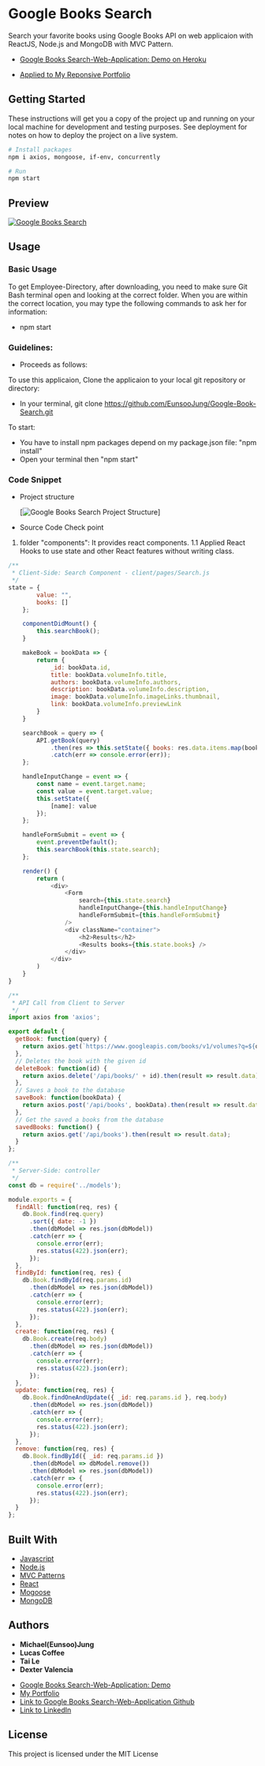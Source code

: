 # Google Books Search

Search your favorite books using Google Books API on web applicaion with ReactJS, Node.js and MongoDB with MVC Pattern.

- [Google Books Search-Web-Application: Demo on Heroku](https://search-books-using-google-api.herokuapp.com/)

- [Applied to My Reponsive Portfolio](https://eunsoojung.github.io/Responsive-Portfolio/portfolio.html)

## Getting Started

These instructions will get you a copy of the project up and running on your local machine for development and testing purposes.
See deployment for notes on how to deploy the project on a live system.

```bash
# Install packages
npm i axios, mongoose, if-env, concurrently

# Run
npm start
```

## Preview

[![Google Books Search](https://github.com/EunsooJung/Google-Book-Search.git)](https://github.com/EunsooJung/Google-Book-Search/blob/master/client/public/images/%5BTeam%20IV%5D%20Google%20Book%20Search-Demo.gif)

## Usage

### Basic Usage

To get Employee-Directory, after downloading, you need to make sure Git Bash terminal open and looking at the correct folder. When you are within the correct location, you may type the following commands to ask her for information:

- npm start

### Guidelines:

- Proceeds as follows:

To use this applicaion, Clone the applicaion to your local git repository or directory:

- In your terminal, git clone https://github.com/EunsooJung/Google-Book-Search.git

To start:

- You have to install npm packages depend on my package.json file: "npm install"
- Open your terminal then "npm start"

### Code Snippet

- Project structure

  [![Google Books Search Project Structure](https://github.com/EunsooJung/Google-Book-Search/blob/master/client/public/images/Project-Structure.png)]

- Source Code Check point

1. folder "components": It provides react components.
   1.1 Applied React Hooks to use state and other React features without writing class.

```javascript
/**
 * Client-Side: Search Component - client/pages/Search.js
 */
state = {
        value: "",
        books: []
    };

    componentDidMount() {
        this.searchBook();
    }

    makeBook = bookData => {
        return {
            _id: bookData.id,
            title: bookData.volumeInfo.title,
            authors: bookData.volumeInfo.authors,
            description: bookData.volumeInfo.description,
            image: bookData.volumeInfo.imageLinks.thumbnail,
            link: bookData.volumeInfo.previewLink
        }
    }

    searchBook = query => {
        API.getBook(query)
            .then(res => this.setState({ books: res.data.items.map(bookData => this.makeBook(bookData)) }))
            .catch(err => console.error(err));
    };

    handleInputChange = event => {
        const name = event.target.name;
        const value = event.target.value;
        this.setState({
            [name]: value
        });
    };

    handleFormSubmit = event => {
        event.preventDefault();
        this.searchBook(this.state.search);
    };

    render() {
        return (
            <div>
                <Form
                    search={this.state.search}
                    handleInputChange={this.handleInputChange}
                    handleFormSubmit={this.handleFormSubmit}
                />
                <div className="container">
                    <h2>Results</h2>
                    <Results books={this.state.books} />
                </div>
            </div>
        )
    }
}
```

```javascript
/**
 * API Call from Client to Server
 */
import axios from 'axios';

export default {
  getBook: function(query) {
    return axios.get(`https://www.googleapis.com/books/v1/volumes?q=${query}`);
  },
  // Deletes the book with the given id
  deleteBook: function(id) {
    return axios.delete('/api/books/' + id).then(result => result.data);
  },
  // Saves a book to the database
  saveBook: function(bookData) {
    return axios.post('/api/books', bookData).then(result => result.data);
  },
  // Get the saved a books from the database
  savedBooks: function() {
    return axios.get('/api/books').then(result => result.data);
  }
};
```

```javascript
/**
 * Server-Side: controller
 */
const db = require('../models');

module.exports = {
  findAll: function(req, res) {
    db.Book.find(req.query)
      .sort({ date: -1 })
      .then(dbModel => res.json(dbModel))
      .catch(err => {
        console.error(err);
        res.status(422).json(err);
      });
  },
  findById: function(req, res) {
    db.Book.findById(req.params.id)
      .then(dbModel => res.json(dbModel))
      .catch(err => {
        console.error(err);
        res.status(422).json(err);
      });
  },
  create: function(req, res) {
    db.Book.create(req.body)
      .then(dbModel => res.json(dbModel))
      .catch(err => {
        console.error(err);
        res.status(422).json(err);
      });
  },
  update: function(req, res) {
    db.Book.findOneAndUpdate({ _id: req.params.id }, req.body)
      .then(dbModel => res.json(dbModel))
      .catch(err => {
        console.error(err);
        res.status(422).json(err);
      });
  },
  remove: function(req, res) {
    db.Book.findById({ _id: req.params.id })
      .then(dbModel => dbModel.remove())
      .then(dbModel => res.json(dbModel))
      .catch(err => {
        console.error(err);
        res.status(422).json(err);
      });
  }
};
```

## Built With

- [Javascript](https://developer.mozilla.org/en-US/docs/Web/JavaScript)
- [Node.js](https://nodejs.org/en/)
- [MVC Patterns](https://en.wikipedia.org/wiki/Model%E2%80%93view%E2%80%93controller)
- [React](https://reactjs.org/)
- [Mogoose](https://mongoosejs.com/docs/)
- [MongoDB](https://www.mongodb.com/)

## Authors

- **Michael(Eunsoo)Jung**
- **Lucas Coffee**
- **Tai Le**
- **Dexter Valencia**

* [Google Books Search-Web-Application: Demo](https://search-books-using-google-api.herokuapp.com/)
* [My Portfolio](https://eunsoojung.github.io/Responsive-Portfolio/portfolio.html)
* [Link to Google Books Search-Web-Application Github](https://github.com/EunsooJung/Google-Book-Search.git)
* [Link to LinkedIn](www.linkedin.com/in/eun-soo-jung/)

## License

This project is licensed under the MIT License
